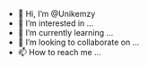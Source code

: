 - 👋 Hi, I’m @Unikemzy
- 👀 I’m interested in ...
- 🌱 I’m currently learning ...
- 💞️ I’m looking to collaborate on ...
- 📫 How to reach me ...

<!---
Unikemzy/Unikemzy is a ✨ special ✨ repository because its `README.md` (this file) appears on your GitHub profile.
You can click the Preview link to take a look at your changes.
--->
